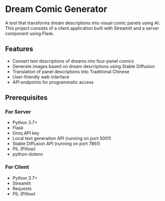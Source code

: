 # Dream Comic Generator

A tool that transforms dream descriptions into visual comic panels using AI. This project consists of a client application built with Streamlit and a server component using Flask.

## Features

- Convert text descriptions of dreams into four-panel comics
- Generate images based on dream descriptions using Stable Diffusion
- Translation of panel descriptions into Traditional Chinese
- User-friendly web interface
- API endpoints for programmatic access

## Prerequisites

### For Server
- Python 3.7+
- Flask
- Groq API key
- Local text generation API (running on port 5001)
- Stable Diffusion API (running on port 7861)
- PIL (Pillow)
- python-dotenv

### For Client
- Python 3.7+
- Streamlit
- Requests
- PIL (Pillow)
